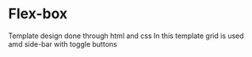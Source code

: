 # Flex-box
Template design done through html and css 
In this template grid is used  amd side-bar with toggle buttons 
